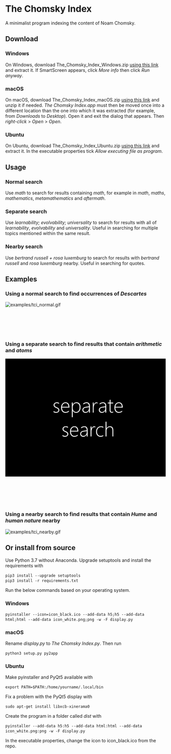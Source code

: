 # The Chomsky Index

A minimalist program indexing the content of Noam Chomsky.

## Download

### Windows

On Windows, download The_Chomsky_Index_Windows.zip [using this link](https://github.com/jasons-gh/the-chomsky-index/releases/download/v1.1.1/The_Chomsky_Index_Windows.zip) and extract it. If SmartScreen appears, click *More info* then click *Run anyway*.

### macOS

On macOS, download The_Chomsky_Index_macOS.zip [using this link](https://github.com/jasons-gh/the-chomsky-index/releases/download/v1.1.1/The_Chomsky_Index_macOS.zip) and unzip it if needed. *The Chomsky Index.app* must then be moved once into a different location than the one into which it was extracted (for example, from *Downloads* to *Desktop*). Open it and exit the dialog that appears. Then *right-click* > *Open* > *Open*.

### Ubuntu

On Ubuntu, download The_Chomsky_Index_Ubuntu.zip [using this link](https://github.com/jasons-gh/the-chomsky-index/releases/download/v1.1.1/The_Chomsky_Index_Ubuntu.zip) and extract it. In the executable properties tick *Allow executing file as program*.

## Usage

### Normal search

Use *math* to search for results containing *math*, for example in *math*, *maths*, *mathematics*, *metamathematics* and *aftermath*.

### Separate search

Use *learnability; evolvability; universality* to search for results with all of *learnability*, *evolvability* and *universality*. Useful in searching for multiple topics mentioned within the same result.

### Nearby search

Use *bertrand russell + rosa luxemburg* to search for results with *bertrand russell* and *rosa luxemburg* nearby. Useful in searching for quotes.

## Examples

### Using a normal search to find occurrences of *Descartes*

![examples/tci_normal.gif](examples/tci_normal.gif)

<br/>

<br/>

<br/>

<br/>

### Using a separate search to find results that contain *arithmetic* and *atoms*

![examples/tci_separate.gif](examples/tci_separate.gif)

<br/>

<br/>

<br/>

<br/>

### Using a nearby search to find results that contain *Hume* and *human nature* nearby

![examples/tci_nearby.gif](examples/tci_nearby.gif)

## Or install from source

Use Python 3.7 without Anaconda. Upgrade setuptools and install the requirements with

    pip3 install --upgrade setuptools
    pip3 install -r requirements.txt

Run the below commands based on your operating system.

### Windows

    pyinstaller --icon=icon_black.ico --add-data h5;h5 --add-data html;html --add-data icon_white.png;png -w -F display.py

### macOS

Rename *display.py* to *The Chomsky Index.py*. Then run
	
	python3 setup.py py2app

### Ubuntu

Make pyinstaller and PyQt5 available with

    export PATH=$PATH:/home/yourname/.local/bin
	
Fix a problem with the PyQt5 display with

    sudo apt-get install libxcb-xinerama0
	
Create the program in a folder called *dist* with

    pyinstaller --add-data h5:h5 --add-data html:html --add-data icon_white.png:png -w -F display.py

In the executable properties, change the icon to icon_black.ico from the repo.
